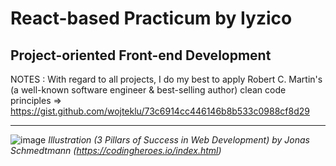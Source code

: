 # React-based Practicum by Iyzico 
## Project-oriented Front-end Development


NOTES : With regard to all projects, I do my best to apply Robert C. Martin's (a well-known software engineer & best-selling author) clean code principles => https://gist.github.com/wojteklu/73c6914cc446146b8b533c0988cf8d29 

<hr>

![image](https://user-images.githubusercontent.com/90147636/185757993-c9e4bfb2-ed54-46ae-8b22-6cb06638c133.png)
*Illustration (3 Pillars of Success in Web Development) by Jonas Schmedtmann (https://codingheroes.io/index.html)*




